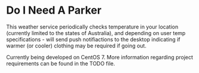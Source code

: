 # Do I Need A Parker

This weather service periodically checks temperature in your location (currently limited to the states of Australia), and depending on user temp specifications - will send push notifiactions to the desktop indicating if warmer (or cooler) clothing may be required if going out.

Currently being developed on CentOS 7. 
More information regarding project requirements can be found in the TODO file.
